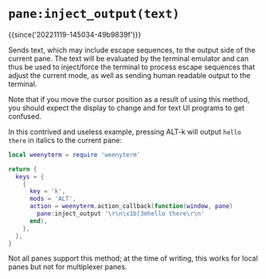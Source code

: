 # `pane:inject_output(text)`

{{since('20221119-145034-49b9839f')}}

Sends text, which may include escape sequences, to the output side of the
current pane.  The text will be evaluated by the terminal emulator and can thus
be used to inject/force the terminal to process escape sequences that adjust
the current mode, as well as sending human readable output to the terminal.

Note that if you move the cursor position as a result of using this method, you
should expect the display to change and for text UI programs to get confused.

In this contrived and useless example, pressing ALT-k will output `hello there`
in italics to the current pane:

```lua
local weenyterm = require 'weenyterm'

return {
  keys = {
    {
      key = 'k',
      mods = 'ALT',
      action = weenyterm.action_callback(function(window, pane)
        pane:inject_output '\r\n\x1b[3mhello there\r\n'
      end),
    },
  },
}
```

Not all panes support this method; at the time of writing, this works for local
panes but not for multiplexer panes.

